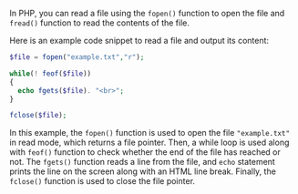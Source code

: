 In PHP, you can read a file using the `fopen()` function to open the file and `fread()` function to read the contents of the file. 

Here is an example code snippet to read a file and output its content:

```php
$file = fopen("example.txt","r");

while(! feof($file))
{
  echo fgets($file). "<br>";
}

fclose($file);
```

In this example, the `fopen()` function is used to open the file `"example.txt"` in read mode, which returns a file pointer. Then, a while loop is used along with `feof()` function to check whether the end of the file has reached or not. The `fgets()` function reads a line from the file, and `echo` statement prints the line on the screen along with an HTML line break. Finally, the `fclose()` function is used to close the file pointer.